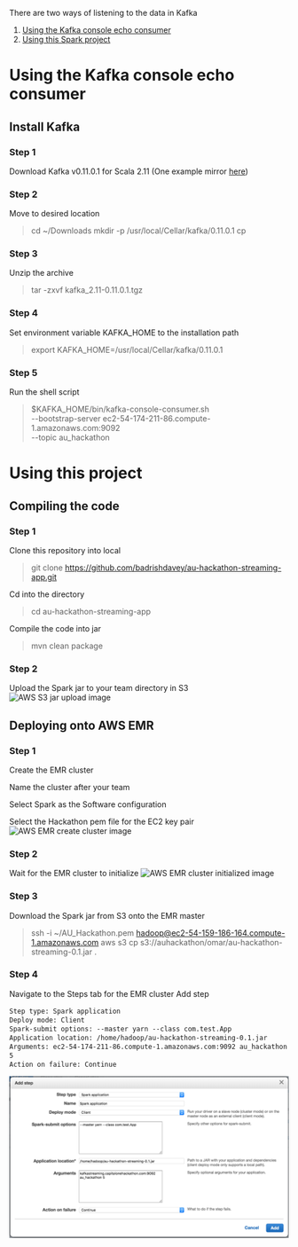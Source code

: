 There are two ways of listening to the data in Kafka 
1) [Using the Kafka console echo consumer](https://github.com/badrishdavey/au-hackathon-streaming-app#using-the-kafka-console-echo-consumer)
2) [Using this Spark project](https://github.com/badrishdavey/au-hackathon-streaming-app#compiling-the-code)

# Using the Kafka console echo consumer

## Install Kafka

### Step 1

Download Kafka v0.11.0.1 for Scala 2.11
(One example mirror [here](http://apache.claz.org/kafka/0.11.0.1/kafka_2.11-0.11.0.1.tgz))

### Step 2

Move to desired location
> cd ~/Downloads
> mkdir -p /usr/local/Cellar/kafka/0.11.0.1
> cp 

### Step 3

Unzip the archive
> tar -zxvf kafka_2.11-0.11.0.1.tgz

### Step 4

Set environment variable KAFKA_HOME to the installation path
> export KAFKA_HOME=/usr/local/Cellar/kafka/0.11.0.1

### Step 5

Run the shell script
> $KAFKA_HOME/bin/kafka-console-consumer.sh \
>   --bootstrap-server ec2-54-174-211-86.compute-1.amazonaws.com:9092 \
>   --topic au_hackathon  

# Using this project

## Compiling the code

### Step 1

Clone this repository into local
> git clone https://github.com/badrishdavey/au-hackathon-streaming-app.git

Cd into the directory
> cd au-hackathon-streaming-app

Compile the code into jar
> mvn clean package

### Step 2

Upload the Spark jar to your team directory in S3
![AWS S3 jar upload image](https://github.com/badrishdavey/au-hackathon-streaming-app/raw/master/AWS_S3_Upload.png "AWS S3 jar upload")

## Deploying onto AWS EMR

### Step 1

Create the EMR cluster

Name the cluster after your team

Select Spark as the Software configuration

Select the Hackathon pem file for the EC2 key pair
![AWS EMR create cluster image](https://github.com/badrishdavey/au-hackathon-streaming-app/raw/master/AWS_EMR_Create_Cluster.png "AWS EMR Create Cluster")

### Step 2

Wait for the EMR cluster to initialize
![AWS EMR cluster initialized image](https://github.com/badrishdavey/au-hackathon-streaming-app/raw/master/AWS_EMR_Cluster_Initialized.png "AWS EMR Cluster Initialized")

### Step 3

Download the Spark jar from S3 onto the EMR master
> ssh -i ~/AU_Hackathon.pem hadoop@ec2-54-159-186-164.compute-1.amazonaws.com
> aws s3 cp s3://auhackathon/omar/au-hackathon-streaming-0.1.jar .

### Step 4

Navigate to the Steps tab for the EMR cluster
Add step
```
Step type: Spark application
Deploy mode: Client
Spark-submit options: --master yarn --class com.test.App
Application location: /home/hadoop/au-hackathon-streaming-0.1.jar
Arguments: ec2-54-174-211-86.compute-1.amazonaws.com:9092 au_hackathon 5
Action on failure: Continue
```
![AWS EMR Add Step image](https://github.com/badrishdavey/au-hackathon-streaming-app/raw/master/AWS_EMR_Add_Step.png "AWS EMR Add Step")